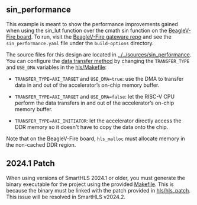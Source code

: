 ## sin_performance

This example is meant to show the performance improvements gained when using the sin_lut function over the cmath sin function on the [BeagleV-Fire board](https://www.beagleboard.org/boards/beaglev-fire). To run, visit the [BeagleV-Fire gateware repo](https://openbeagle.org/beaglev-fire/gateware) and see the `sin_performance.yaml` file under the `build-options` directory. 

The source files for this design are located in [../../sources/sin_performance](../../sources/sin_performance). You can configure the [data transfer method](https://onlinedocs.microchip.com/oxy/GUID-AFCB5DCC-964F-4BE7-AA46-C756FA87ED7B-en-US-11/GUID-212067DF-C1B6-4C22-ADDD-3C306CE990E5.html) by changing the `TRANSFER_TYPE` and `USE_DMA` variables in the [hls/Makefile](hls/Makefile):  

* `TRANSFER_TYPE=AXI_TARGET` and `USE_DMA=true`: use the DMA to transfer data in and out of the accelerator’s on-chip memory buffer. 

* `TRANSFER_TYPE=AXI_TARGET` and `USE_DMA=false`: let the RISC-V CPU perform the data transfers in and out of the accelerator’s on-chip memory buffer. 

* `TRANSFER_TYPE=AXI_INITIATOR`: let the accelerator directly access the DDR memory so it doesn't have to copy the data onto the chip. 

Note that on the BeagleV-Fire board, `hls_malloc` must allocate memory in the non-cached DDR region.

## 2024.1 Patch
When using versions of SmartHLS 2024.1 or older, you must generate the binary executable for the project using the provided [Makefile](Makefile). This is because the binary must be linked with the patch provided in [hls/hls_patch](hls/hls_patch). This issue will be resolved in SmartHLS v2024.2.
